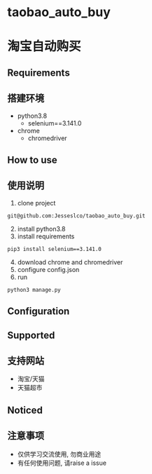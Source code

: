 # taobao_auto_buy
# 淘宝自动购买

## Requirements
## 搭建环境
* python3.8
  * selenium==3.141.0
* chrome
  * chromedriver
  
## How to use
## 使用说明
1. clone project
```
git@github.com:Jesseslco/taobao_auto_buy.git
```
2. install python3.8
3. install requirements
```
pip3 install selenium==3.141.0
```
4. download chrome and chromedriver
5. configure config.json
6. run
```
python3 manage.py
```
## Configuration

## Supported
## 支持网站
* 淘宝/天猫
* 天猫超市

## Noticed
## 注意事项
* 仅供学习交流使用, 勿商业用途
* 有任何使用问题, 请raise a issue
